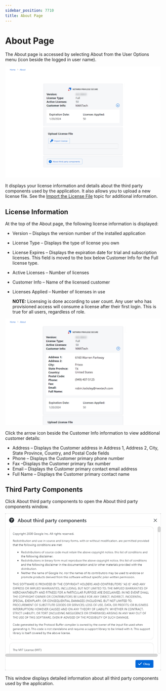 ```yaml
---
sidebar_position: 7710
title: About Page
---
```


# About Page

The About page is accessed by selecting About from the User Options menu (icon beside the logged in user name).

![About page](../../../../../../static/images/PrivilegeSecure_4.2/Content/Resources/Images/PrivilegeSecure/AccessManagement/Admin/Navigation/AboutPage.png "About page")

It displays your license information and details about the third party components used by the application. It also allows you to upload a new license file. See the [Import the License File](ImportLicense "Import the License File") topic for additional information.

## License Information

At the top of the About page, the following license information is displayed:

* Version – Displays the version number of the installed application
* License Type – Displays the type of license you own
* License Expires – Displays the expiration date for trial and subscription licenses. This field is moved to the box below Customer Info for the Full license type.
* Active Licenses – Number of licenses
* Customer Info – Name of the licensed customer
* Licenses Applied – Number of licenses in use

  **NOTE:** Licensing is done according to user count. Any user who has provisioned access will consume a license after their first login. This is true for all users, regardless of role.

![About page showing additional Customer Info details](../../../../../../static/images/PrivilegeSecure_4.2/Content/Resources/Images/PrivilegeSecure/AccessManagement/Admin/Navigation/AboutCustomerDetails.png "About page showing additional Customer Info details")

Click the arrow icon beside the Customer Info information to view additional customer details:

* Address – Displays the Customer address in Address 1, Address 2, City, State Province, Country, and Postal Code fields
* Phone – Displays the Customer primary phone number
* Fax –Displays the Customer primary fax number
* Email – Displays the Customer primary contact email address
* Full Name – Displays the Customer primary contact name

## Third Party Components

Click About third party components to open the About third party components window.

![About third party components window](../../../../../../static/images/PrivilegeSecure_4.2/Content/Resources/Images/PrivilegeSecure/AccessManagement/Admin/Navigation/ThirdPartyComponents.png "About third party components window")

This window displays detailed information about all third party components used by the application.